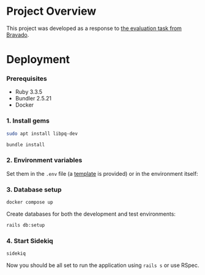 # Project Overview

This project was developed as a response to [the evaluation task from Bravado](ASSIGNMENT.md).

# Deployment

### Prerequisites

- Ruby 3.3.5
- Bundler 2.5.21
- Docker

### 1. Install gems

```bash
sudo apt install libpq-dev

bundle install
```

### 2. Environment variables

Set them in the `.env` file (a [template](.env.template) is provided) or in the environment itself:

### 3. Database setup

```bash
docker compose up
```

Create databases for both the development and test environments:

```bash
rails db:setup
```

### 4. Start Sidekiq

```bash
sidekiq
```

Now you should be all set to run the application using `rails s` or use RSpec.
